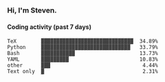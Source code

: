 ### Hi, I'm Steven.

#### Coding activity (past 7 days)
```
TeX        ▓▓▓▓▓▓▓▓▓▓▓▓▓▓▓▓▓▓▓▓▓▓▓▓▓▓▓▓▓▓  34.89%
Python     ▓▓▓▓▓▓▓▓▓▓▓▓▓▓▓▓▓▓▓▓▓▓▓▓▓▓▓▓▓   33.79%
Bash       ▓▓▓▓▓▓▓▓▓▓▓                     13.73%
YAML       ▓▓▓▓▓▓▓▓▓                       10.83%
other      ▓▓▓                              4.44%
Text only  ▓                                2.31%
```
